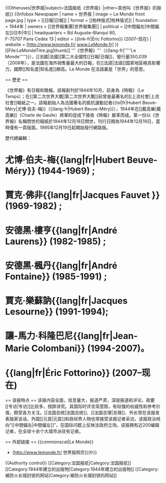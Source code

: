 {{Otheruses|世界报|subject=法国报纸《世界报》|other=其他叫《世界报》的报纸}}
{{Infobox Newspaper
| name = 世界报
| image = Le Monde front page.jpg
| type = [[日報|日報]]
| format = [[柏林版式|柏林版式]]
| foundation = 1944年
| owners = [[世界報集團|世界報集團]]
| political = [[中間偏左|中間偏左]]/[[中|中]]
| headquarters = Bd Auguste-Blanqui 80, <br /> F-75707 Paris Cedex 13
| editor = {{link-fr|Éric Fottorino}} (2007–现在)
| website = [http://www.lemonde.fr/ www.LeMonde.fr]
}}
[[File:LeMondeTitre.jpg|thumb]]
'''《世界報》'''（{{lang-fr|'''''Le Monde'''''}}），[[法國|法國]]第二大全國性[[日報|日報]]，發行量350,039（2006年），是法國在海外销售量最大的日報，在[[法語|法語]]国家地區極具影響力，國際[[知名度|知名度]]頗高。Le Monde 在法語裏是「世界」的意思<!--，相當於英文的The World-->。

== 歷史 ==

《世界報》有日報和晚報。該報創刊於1944年10月，前身為《時報》（Le Temps）；在[[第二次世界大戰|第二次世界大戰]]前曾是最著名的[[上流社會|上流社會]]報紙之一。該報創始人為法國著名的抵抗運動記者{{tsl|fr|Hubert Beuve-Méry|尤博·伯夫-梅}}（{{lang-fr|Hubert Beuve-Méry}}），1944年在[[戴高樂|戴高樂]]（Charle de Gaulle）將軍的促成下接收《時報》變革而成。第一份以《世界報》名稱問世的報紙於1944年12月18日問世，刊行日期為1944年12月19日，當時僅有一頁版面。1995年12月19日起開始發行網路版。

歷代總編輯：
# 尤博·伯夫-梅{{lang|fr|Hubert Beuve-Méry}} (1944-1969) ;
# 賈克·佛非{{lang|fr|Jacques Fauvet }}(1969-1982) ;
# 安德黑·樓亨{{lang|fr|André Laurens}} (1982-1985) ;
# 安德黑·楓丹{{lang|fr|André Fontaine}} (1985-1991) ;
# 賈克·樂蘇訥{{lang|fr|Jacques Lesourne}} (1991-1994); 
# 讓-馬力·科隆巴尼{{lang|fr|Jean-Marie Colombani}} (1994-2007)。
# {{lang|fr|Éric Fottorino}} (2007–现在)

== 该报特点 ==
该报内容全面，信息量大，报道严肃，深层报道和评论、政要[[专访|专访]]比较多，措辞讲究。其国际时评言简意赅，有较强的权威性和参考价值，颇受各方关注。[[法国总统|法国总统]]、[[法国总理|总理]]、外长常在该报发表独家谈话，外国[[元首|元首]]和政经界人物也常接受该报记者采访。该报政治倾向“[[中間偏左|中間偏左]]”，在国际问题上反映法政府立场。该报拥有近200编辑记者，在全球十余个大城市派驻有记者。

== 外部链接 ==
{{commonscat|Le Monde}}
* [http://www.lemonde.fr/ 世界报网页]{{fr}}

{{Authority control}}
[[Category:法国报纸|Category:法国报纸]]
[[Category:1944年建立的出版物|Category:1944年建立的出版物]]
[[Category:被防火长城封锁的网站|Category:被防火长城封锁的网站]]